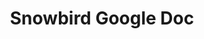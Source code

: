 ---
title: Snowbird Google Doc
redirect_to: https://docs.google.com/document/d/1XQdUyUp9zGdJTGDlJX54ShciGfRrzGoJq3D1nMOH0lo/edit?tab=t.0#heading=h.2v2he8avt6f5
---